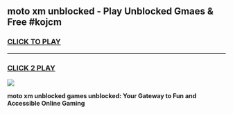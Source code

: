 
## moto xm unblocked - Play Unblocked Gmaes & Free #kojcm
<h3>
<a href="https://news.freeplayer.one?title=moto_xm_unblocked&ref=24F">CLICK TO PLAY</a></h3>
<hr>

<h3>
<a href="https://news.freeplayer.one?title=moto_xm_unblocked&ref=24F">CLICK 2 PLAY</a>
  
</h3>

<a href="https://news.freeplayer.one?title=moto_xm_unblocked&ref=24F/"><img src="https://clearcache.store/games.png"></a>


**moto xm unblocked games unblocked: Your Gateway to Fun and Accessible Online Gaming**

